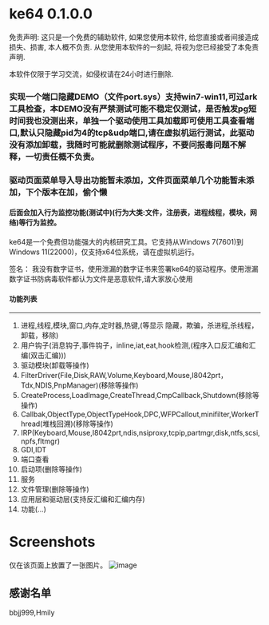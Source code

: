 # ke64 0.1.0.0

免责声明:
这只是一个免费的辅助软件, 如果您使用本软件, 给您直接或者间接造成损失、损害, 本人概不负责. 从您使用本软件的一刻起, 将视为您已经接受了本免责声明.

本软件仅限于学习交流，如侵权请在24小时进行删除.

###  实现一个端口隐藏DEMO（文件port.sys）支持win7-win11,可过ark工具检查，本DEMO没有严禁测试可能不稳定仅测试，是否触发pg短时间我也没测出来，单独一个驱动使用工具加载即可使用工具查看端口,默认只隐藏pid为4的tcp&udp端口,请在虚拟机运行测试，此驱动没有添加卸载，我随时可能就删除测试程序，不要问报毒问题不解释，一切责任概不负责。

### 驱动页面菜单导入导出功能暂未添加，文件页面菜单几个功能暂未添加，下个版本在加，偷个懒

#### 后面会加入行为监控功能(测试中)(行为大类:文件，注册表，进程线程，模块，网络)等行为监控。

ke64是一个免费但功能强大的内核研究工具。它支持从Windows 7(7601)到Windows 11(22000)，仅支持x64位系统，请在虚拟机运行。

签名：
我没有数字证书，使用泄漏的数字证书来签署ke64的驱动程序。使用泄漏数字证书防病毒软件都认为文件是恶意软件,请大家放心使用

#### 功能列表
***
1. 进程,线程,模块,窗口,内存,定时器,热键,(等显示 隐藏，欺骗，杀进程,杀线程，卸载，移除)
2. 用户钩子(消息钩子,事件钩子，inline,iat,eat,hook检测,(程序入口反汇编和汇编(双击汇编)))
3. 驱动模块(卸载等操作)
4. FilterDriver(File,Disk,RAW,Volume,Keyboard,Mouse,I8042prt，Tdx,NDIS,PnpManager)(移除等操作)
5. CreateProcess,LoadImage,CreateThread,CmpCallback,Shutdown(移除等操作)
6. Callbak,ObjectType,ObjectTypeHook,DPC,WFPCallout,minifilter,WorkerThread(堆栈回溯)(移除等操作)
7. IRP(Keyboard,Mouse,I8042prt,ndis,nsiproxy,tcpip,partmgr,disk,ntfs,scsi,npfs,fltmgr)
8. GDI,IDT
9. 端口查看
10. 启动项(删除等操作)
11. 服务
12. 文件管理(删除等操作)
13. 应用层和驱动层(支持反汇编和汇编内存)
14. 功能(...)

# Screenshots
仅在该页面上放置了一张图片。
![image](https://github.com/alinml/ke64/blob/main/screenshots/2.jpg)

## 感谢名单
bbjj999,Hmily
